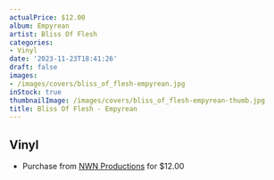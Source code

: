 ```yaml
---
actualPrice: $12.00
album: Empyrean
artist: Bliss Of Flesh
categories:
- Vinyl
date: '2023-11-23T18:41:26'
draft: false
images:
- /images/covers/bliss_of_flesh-empyrean.jpg
inStock: true
thumbnailImage: /images/covers/bliss_of_flesh-empyrean-thumb.jpg
title: Bliss Of Flesh - Empyrean
---
```


## Vinyl
* Purchase from [NWN Productions](http://shop.nwnprod.com/index.php?route=product/product&path=75&product_id=38029&sort=pd.name&order=ASC) for $12.00
